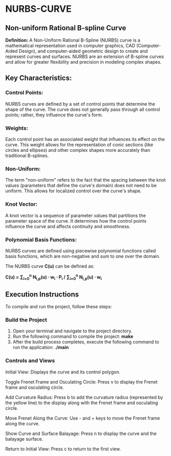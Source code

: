 # **NURBS-CURVE**

## **Non-uniform Rational B-spline Curve**

**Definition:** A Non-Uniform Rational B-Spline (NURBS) curve is a mathematical representation used in computer graphics, CAD (Computer-Aided Design), and computer-aided geometric design to create and represent curves and surfaces. NURBS are an extension of B-spline curves and allow for greater flexibility and precision in modeling complex shapes.

## **Key Characteristics:**

### **Control Points:**

NURBS curves are defined by a set of control points that determine the shape of the curve. The curve does not generally pass through all control points; rather, they influence the curve's form.

### **Weights:**

Each control point has an associated weight that influences its effect on the curve. This weight allows for the representation of conic sections (like circles and ellipses) and other complex shapes more accurately than traditional B-splines.

### **Non-Uniform:**

The term "non-uniform" refers to the fact that the spacing between the knot values (parameters that define the curve's domain) does not need to be uniform. This allows for localized control over the curve's shape.

### **Knot Vector:**

A knot vector is a sequence of parameter values that partitions the parameter space of the curve. It determines how the control points influence the curve and affects continuity and smoothness.

### **Polynomial Basis Functions:**

NURBS curves are defined using piecewise polynomial functions called basis functions, which are non-negative and sum to one over the domain.

The NURBS curve **C(u)** can be defined as:

**C(u) = ∑<sub>i=0</sub><sup>n</sup> N<sub>i,p</sub>(u) ⋅ w<sub>i</sub> ⋅ P<sub>i</sub> / ∑<sub>i=0</sub><sup>n</sup> N<sub>i,p</sub>(u) ⋅ w<sub>i</sub>**


## Execution Instructions

To compile and run the project, follow these steps:

### Build the Project

1. Open your terminal and navigate to the project directory.
2. Run the following command to compile the project: **make**
3. After the build process completes, execute the following command to run the application: **./main**

### Controls and Views

Initial View: Displays the curve and its control polygon.

Toggle Frenet Frame and Osculating Circle: Press v to display the Frenet frame and osculating circle.

Add Curvature Radius: Press b to add the curvature radius (represented by the yellow line) to the display along with the Frenet frame and osculating circle.

Move Frenet Along the Curve: Use - and + keys to move the Frenet frame along the curve.

Show Curve and Surface Balayage: Press n to display the curve and the balayage surface.

Return to Initial View: Press c to return to the first view.
 




